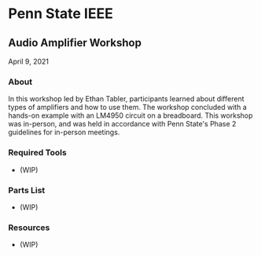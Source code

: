 # Penn State IEEE
## Audio Amplifier Workshop
April 9, 2021

### About 
In this workshop led by Ethan Tabler, participants learned about different types of amplifiers and how to use them. The workshop concluded with a hands-on example with an LM4950 circuit on a breadboard. This workshop was in-person, and was held in accordance with Penn State's Phase 2 guidelines for in-person meetings.

### Required Tools
- (WIP)

### Parts List
- (WIP)

### Resources
- (WIP)
